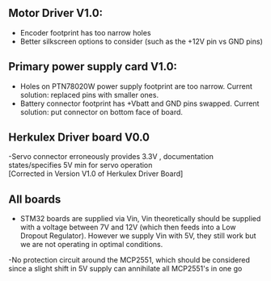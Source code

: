## Motor Driver V1.0:

- Encoder footprint has too narrow holes
- Better silkscreen options to consider (such as the +12V pin vs GND pins)

## Primary power supply card V1.0:

- Holes on PTN78020W power supply footprint are too narrow. Current solution: replaced pins with smaller ones.
- Battery connector footprint has +Vbatt and GND pins swapped. Current solution: put connector on bottom face of board.

## Herkulex Driver board V0.0
-Servo connector erroneously provides 3.3V , documentation states/specifies 5V min for servo operation  
[Corrected in Version V1.0 of Herkulex Driver Board]

## All boards
- STM32 boards are supplied via Vin, Vin theoretically should be supplied with a voltage between 7V and 12V (which then feeds into a Low Dropout Regulator). However we supply Vin with 5V, they still work but we are not operating in optimal conditions.

-No protection circuit around the MCP2551, which should be considered since a slight shift in 5V supply can annihilate all MCP2551's in one go



